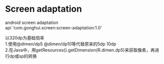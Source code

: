 # Screen adaptation
android screen adaptation<br>
api 'com.gonghui.screen:screen-adaptation:1.0'<br>

以320dp为基础倍率<br>
1.使用@dimen/dp5 @dimen/dp10等代替原来的5dp 10dp<br>
2.在Java中，用getResources().getDimension(R.dimen.dp5)来获取像素，再进行dp或sp的转换
